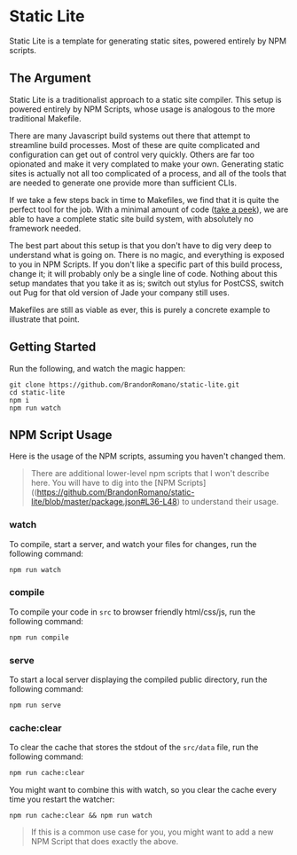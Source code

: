 # Static Lite

Static Lite is a template for generating static sites, powered entirely by NPM scripts.

## The Argument

Static Lite is a traditionalist approach to a static site compiler.  This setup is powered entirely by NPM Scripts, whose usage is analogous to the more traditional Makefile.

There are many Javascript build systems out there that attempt to streamline build processes.  Most of these are quite complicated and configuration can get out of control very quickly.  Others are far too opionated and make it very complated to make your own.  Generating static sites is actually not all too complicated of a process, and all of the tools that are needed to generate one provide more than sufficient CLIs.

If we take a few steps back in time to Makefiles, we find that it is quite the perfect tool for the job.  With a minimal amount of code ([take a peek](https://github.com/BrandonRomano/static-lite/blob/master/package.json#L36-L48)), we are able to have a complete static site build system, with absolutely no framework needed.

The best part about this setup is that you don't have to dig very deep to understand what is going on.  There is no magic, and everything is exposed to you in NPM Scripts.  If you don't like a specific part of this build process, change it; it will probably only be a single line of code.  Nothing about this setup mandates that you take it as is; switch out stylus for PostCSS, switch out Pug for that old version of Jade your company still uses.

Makefiles are still as viable as ever, this is purely a concrete example to illustrate that point.

## Getting Started

Run the following, and watch the magic happen:

```
git clone https://github.com/BrandonRomano/static-lite.git
cd static-lite
npm i
npm run watch
```

## NPM Script Usage

Here is the usage of the NPM scripts, assuming you haven't changed them.

> There are additional lower-level npm scripts that I won't describe here.  You will have to dig into the [NPM Scripts]((https://github.com/BrandonRomano/static-lite/blob/master/package.json#L36-L48) to understand their usage.

### watch

To compile, start a server, and watch your files for changes, run the following command:

```sh
npm run watch
```

### compile

To compile your code in `src` to browser friendly html/css/js, run the following command:

```sh
npm run compile
```

### serve

To start a local server displaying the compiled public directory, run the following command:

```sh
npm run serve
```

### cache:clear

To clear the cache that stores the stdout of the `src/data` file, run the following command:

```sh
npm run cache:clear
```

You might want to combine this with watch, so you clear the cache every time you restart the watcher:

```
npm run cache:clear && npm run watch
```

> If this is a common use case for you, you might want to add a new NPM Script that does exactly the above.

